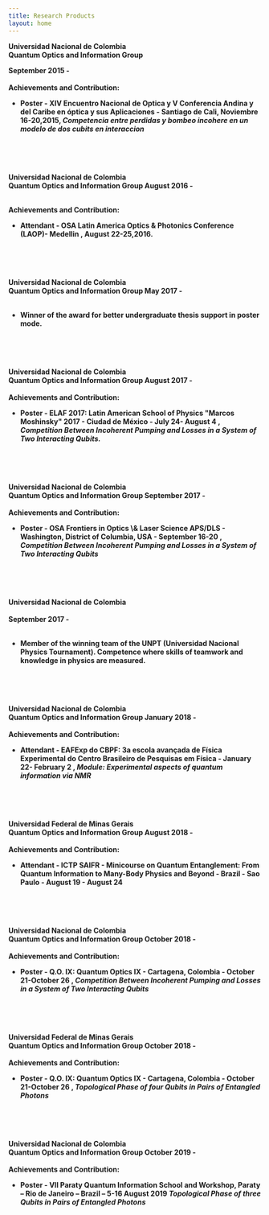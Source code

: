 ```yaml
---
title: Research Products
layout: home
---
```


<strong>Universidad Nacional de Colombia</strong><br>
<strong>Quantum Optics and Information Group<strong>  <div><div>   September 2015 -<br><br>
Achievements and Contribution:
<ul>
  <li> Poster - XIV Encuentro Nacional de Optica y V Conferencia Andina y del Caribe en óptica y sus Aplicaciones - Santiago de Cali, Noviembre 16-20,2015, <em>Competencia entre perdidas y bombeo incohere en un modelo de dos cubits en interaccion</em> </li>
</ul><br><br><br>
 
<strong> Universidad Nacional de Colombia</strong><br>
<strong>Quantum Optics and Information Group</strong>     August 2016 -<br><br>

Achievements and Contribution:
<ul>
 <li> Attendant - OSA Latin America Optics & Photonics Conference (LAOP)- Medellin , August 22-25,2016. </li>
</ul><br><br><br>
 
<strong>Universidad Nacional de Colombia</strong><br> 
<strong>Quantum Optics and Information Group</strong>     May 2017 -<br><br>
<ul>
 <li> Winner of the award for better undergraduate thesis support in poster mode. </li>
</ul> <br><br><br>
 
<strong>Universidad Nacional de Colombia</strong><br> 
<strong>Quantum Optics and Information Group</strong>     August 2017 -<br><br>
Achievements and Contribution:
<ul>
 <li> Poster - ELAF 2017: Latin American School of Physics "Marcos Moshinsky" 2017 - Ciudad de México - July 24- August 4 , <em>Competition Between Incoherent Pumping and Losses in a System of Two Interacting Qubits.</em></li>
</ul><br><br><br>

<strong>Universidad Nacional de Colombia</strong><br> 
<strong>Quantum Optics and Information Group</strong>     September 2017 -<br><br>
Achievements and Contribution:
<ul>
 <li> Poster - OSA Frontiers in Optics \& Laser Science APS/DLS -  Washington, District of Columbia, USA - September 16-20 , <em>Competition Between Incoherent Pumping and Losses in a System of Two Interacting Qubits</em></li>
</ul><br><br><br>
 

<strong>Universidad Nacional de Colombia</strong><br>  
        September 2017 -<br><br>
<ul>
 <li> Member of the winning team of the UNPT (Universidad Nacional Physics Tournament). Competence where skills of teamwork and knowledge in physics are measured.</li> 
</ul><br><br><br>

<strong>Universidad Nacional de Colombia</strong><br> 
<strong>Quantum Optics and Information Group</strong>     January 2018  -<br><br>
Achievements and Contribution:
<ul>
 <li> Attendant - EAFExp do CBPF: 3a escola avançada de Física Experimental do Centro Brasileiro de Pesquisas em Física - January 22- February 2 , <em>Module: Experimental aspects of quantum information via NMR</em></li>
</ul><br><br><br>


<strong>Universidad Federal de Minas Gerais</strong><br> 
<strong>Quantum Optics and Information Group</strong>     August 2018 -<br><br>
Achievements and Contribution:
<ul>
 <li> Attendant - ICTP SAIFR - Minicourse on Quantum Entanglement: From Quantum Information to Many-Body Physics and Beyond - Brazil - Sao Paulo - August 19 - August 24 </li>
</ul><br><br><br>


<strong>Universidad Nacional de Colombia</strong><br> 
<strong>Quantum Optics and Information Group</strong>     October 2018  -<br><br>
Achievements and Contribution:
<ul>
 <li> Poster - Q.O. IX: Quantum Optics IX - Cartagena, Colombia - October 21-October 26 , <em>Competition Between Incoherent Pumping and Losses in a System of Two Interacting Qubits</em></li>
</ul><br><br><br>
 
 
<strong>Universidad Federal de Minas Gerais</strong><br> 
<strong>Quantum Optics and Information Group</strong>     October 2018  -<br><br>
Achievements and Contribution:
<ul>
 <li> Poster - Q.O. IX: Quantum Optics IX - Cartagena, Colombia - October 21-October 26 , <em>Topological Phase of four Qubits in Pairs of Entangled Photons</em></li>
</ul><br><br><br>


<strong>Universidad Nacional de Colombia</strong><br> 
<strong>Quantum Optics and Information Group</strong>     October 2019  -<br><br>
Achievements and Contribution:
<ul>
 <li> Poster - VII Paraty Quantum Information School and Workshop, Paraty – Rio de Janeiro – Brazil – 5-16 August 2019 <em>Topological Phase of three Qubits in Pairs of Entangled Photons</em></li>
</ul>
